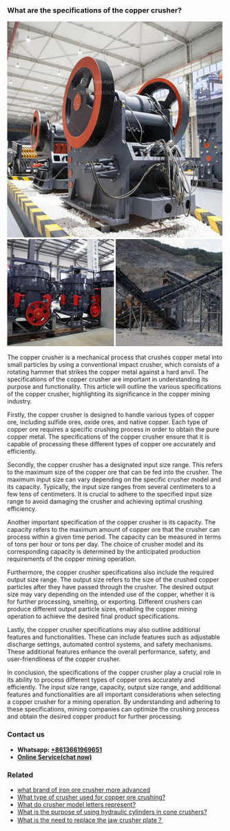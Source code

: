 <h3>What are the specifications of the copper crusher?</h3><img src='1701743078.jpg' alt=''><p>The copper crusher is a mechanical process that crushes copper metal into small particles by using a conventional impact crusher, which consists of a rotating hammer that strikes the copper metal against a hard anvil. The specifications of the copper crusher are important in understanding its purpose and functionality. This article will outline the various specifications of the copper crusher, highlighting its significance in the copper mining industry.</p><p>Firstly, the copper crusher is designed to handle various types of copper ore, including sulfide ores, oxide ores, and native copper. Each type of copper ore requires a specific crushing process in order to obtain the pure copper metal. The specifications of the copper crusher ensure that it is capable of processing these different types of copper ore accurately and efficiently.</p><p>Secondly, the copper crusher has a designated input size range. This refers to the maximum size of the copper ore that can be fed into the crusher. The maximum input size can vary depending on the specific crusher model and its capacity. Typically, the input size ranges from several centimeters to a few tens of centimeters. It is crucial to adhere to the specified input size range to avoid damaging the crusher and achieving optimal crushing efficiency.</p><p>Another important specification of the copper crusher is its capacity. The capacity refers to the maximum amount of copper ore that the crusher can process within a given time period. The capacity can be measured in terms of tons per hour or tons per day. The choice of crusher model and its corresponding capacity is determined by the anticipated production requirements of the copper mining operation.</p><p>Furthermore, the copper crusher specifications also include the required output size range. The output size refers to the size of the crushed copper particles after they have passed through the crusher. The desired output size may vary depending on the intended use of the copper, whether it is for further processing, smelting, or exporting. Different crushers can produce different output particle sizes, enabling the copper mining operation to achieve the desired final product specifications.</p><p>Lastly, the copper crusher specifications may also outline additional features and functionalities. These can include features such as adjustable discharge settings, automated control systems, and safety mechanisms. These additional features enhance the overall performance, safety, and user-friendliness of the copper crusher.</p><p>In conclusion, the specifications of the copper crusher play a crucial role in its ability to process different types of copper ores accurately and efficiently. The input size range, capacity, output size range, and additional features and functionalities are all important considerations when selecting a copper crusher for a mining operation. By understanding and adhering to these specifications, mining companies can optimize the crushing process and obtain the desired copper product for further processing.</p><h3>Contact us</h3><ul><li><strong>Whatsapp:&nbsp;<a href="https://wa.me/8613661969651">+8613661969651</a></strong></li><li><a href="https://swt.shibang-china.com/?git&amp;zhl&amp;What are the specifications of the copper crusher"><strong>Online Service(chat now)</strong></a></li></ul><h3>Related</h3><ul><li><a href='what brand of iron ore crusher more advanced.md'>what brand of iron ore crusher more advanced</a></li><li><a href='What type of crusher used for copper ore crushing.md'>What type of crusher used for copper ore crushing?</a></li><li><a href='What do crusher model letters represent.md'>What do crusher model letters represent?</a></li><li><a href='What is the purpose of using hydraulic cylinders in cone crushers.md'>What is the purpose of using hydraulic cylinders in cone crushers?</a></li><li><a href='What is the need to replace the jaw crusher plate？.md'>What is the need to replace the jaw crusher plate？</a></li></ul>